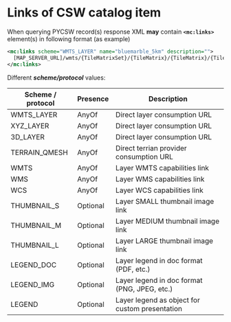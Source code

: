 # Links of CSW catalog item

When querying PYCSW record(s) response XML **may** contain **`<mc:links>`** element(s) in following format (as example)

```xml
<mc:links scheme="WMTS_LAYER" name="bluemarble_5km" description="">
  [MAP_SERVER_URL]/wmts/{TileMatrixSet}/{TileMatrix}/{TileMatrix}/{TileCol}/{TileRow}.png  
</mc:links>
```

Different ***scheme/protocol*** values:

| **Scheme / protocol** | **Presence** | **Description** |
| ----------------- | ----------------- | ----------------- |
| WMTS_LAYER | AnyOf | Direct layer consumption URL |
| XYZ_LAYER | AnyOf | Direct layer consumption URL |
| 3D_LAYER | AnyOf | Direct layer consumption URL |
| TERRAIN_QMESH | AnyOf | Direct terrian provider consumption URL |
| WMTS | AnyOf | Layer WMTS capabilities link |
| WMS | AnyOf | Layer WMS capabilities link |
| WCS | AnyOf | Layer WCS capabilities link |
| THUMBNAIL_S | Optional | Layer SMALL thumbnail image link |
| THUMBNAIL_M | Optional | Layer MEDIUM thumbnail image link |
| THUMBNAIL_L | Optional | Layer LARGE  thumbnail image link |
| LEGEND_DOC  | Optional | Layer legend in doc format (PDF, etc.) |
| LEGEND_IMG  | Optional | Layer legend in doc format (PNG, JPEG, etc.) |
| LEGEND  | Optional | Layer legend as object for custom presentation |